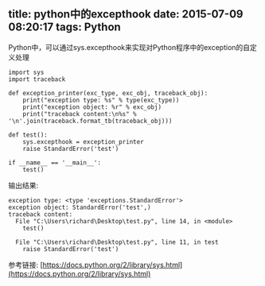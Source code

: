 title: python中的excepthook
date: 2015-07-09 08:20:17
tags: Python
---
Python中，可以通过sys.excepthook来实现对Python程序中的exception的自定义处理
```
import sys
import traceback

def exception_printer(exc_type, exc_obj, traceback_obj):
	print("exception type: %s" % type(exc_type))
	print("exception object: %r" % exc_obj)
	print("traceback content:\n%s" % '\n'.join(traceback.format_tb(traceback_obj)))

def test():
	sys.excepthook = exception_printer
	raise StandardError('test')

if __name__ == '__main__':
	test()

```
输出结果:
```
exception type: <type 'exceptions.StandardError'>
exception object: StandardError('test',)
traceback content:
  File "C:\Users\richard\Desktop\test.py", line 14, in <module>
    test()

  File "C:\Users\richard\Desktop\test.py", line 11, in test
    raise StandardError('test')
```

参考链接: [https://docs.python.org/2/library/sys.html](https://docs.python.org/2/library/sys.html)